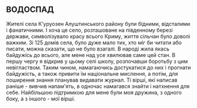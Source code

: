 ## ВОДОСПАД

Жителі села К’уруозен Алуштинського району були бідними, відсталими і фанатичними.
І хоча це село, розташоване на південному березі держави, символізувало красу всього Криму, життя сільчан було доволі важким.
Зі 125 домів села, було дуже мало тих, хто міг би читати або писати, можна сказати, що не було взагалі.
В народі жила якась байдужісь до всього, але мене над усе хвилював саме цей стан.
В першу чергу я відкрив у цьому селі школу, розпочавши боротьбу з цим невіглаством.
Таким чином, намагаючись достукатися до них і прогнати байдужість, а також привити їм національне мислення, а потім, для поширення знання планував видавати журнал.
Ті вірші, які написав раніше - вивчив напам'ять, в одночас намагався знайти і натхнення для себе.
Найбільшою підтримкою для мене були моя дружина, з одного боку, а з іншого - мої вірші.
